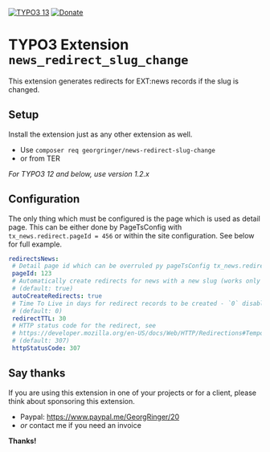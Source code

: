[![TYPO3 13](https://img.shields.io/badge/TYPO3-13-orange.svg)](https://get.typo3.org/version/13)
[![Donate](https://img.shields.io/badge/Donate-PayPal-green.svg)](https://www.paypal.me/GeorgRinger/20)


# TYPO3 Extension `news_redirect_slug_change`

This extension generates redirects for EXT:news records if the slug is changed.

## Setup

Install the extension just as any other extension as well.

- Use `composer req georgringer/news-redirect-slug-change`
- or from TER

*For TYPO3 12 and below, use version 1.2.x*

## Configuration

The only thing which must be configured is the page which is used as detail page.
This can be either done by PageTsConfig with `tx_news.redirect.pageId = 456` or
within the site configuration. See below for full example.

```yaml
redirectsNews:
 # Detail page id which can be overruled py pageTsConfig tx_news.redirect.pageId = 456
 pageId: 123
 # Automatically create redirects for news with a new slug (works only in LIVE workspace)
 # (default: true)
 autoCreateRedirects: true
 # Time To Live in days for redirect records to be created - `0` disables TTL, no expiration
 # (default: 0)
 redirectTTL: 30
 # HTTP status code for the redirect, see
 # https://developer.mozilla.org/en-US/docs/Web/HTTP/Redirections#Temporary_redirections
 # (default: 307)
 httpStatusCode: 307
```

## Say thanks

If you are using this extension in one of your projects or for a client, please think about sponsoring this extension.

- Paypal: https://www.paypal.me/GeorgRinger/20
- *or* contact me if you need an invoice

**Thanks!**
